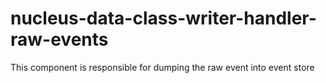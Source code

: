 # nucleus-data-class-writer-handler-raw-events
This component is responsible for dumping the raw event into event store
